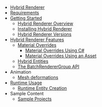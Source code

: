 * [Hybrid Renderer](index.md)
* [Requirements](requirements-and-compatibility.md)
* [Getting Started](getting-started.md)
  * [Hybrid Renderer Overview](overview.md)
  * [Installing Hybrid Renderer](creating-a-new-hybrid-renderer-project.md)
  * [Hybrid Renderer Versions](hybrid-renderer-versions.md)
* [Hybrid Renderer Features](hybrid-renderer-features.md)
  * [Material Overrides](material-overrides.md)
    * [Material Overrides Using C#](material-overrides-code.md)
    * [Material Overrides Using an Asset](material-overrides-asset.md)
  * [Hybrid Entities](hybrid-entities.md)
  * [The BatchRendererGroup API](batch-renderer-group-api.md)
* Animation
  * [Mesh deformations](mesh_deformations.md)
* [Runtime Usage](runtime-usage.md)
  * [Runtime Entity Creation](runtime-entity-creation.md)
* Sample Content
  * [Sample Projects](sample-projects.md)

